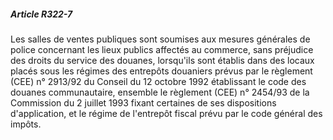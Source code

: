 ##### Article R322-7

Les salles de ventes publiques sont soumises aux mesures générales de police concernant les lieux publics affectés au commerce, sans préjudice des droits du service des douanes, lorsqu'ils sont établis dans des locaux placés sous les régimes des entrepôts douaniers prévus par le règlement (CEE) n° 2913/92 du Conseil du 12 octobre 1992 établissant le code des douanes communautaire, ensemble le règlement (CEE) n° 2454/93 de la Commission du 2 juillet 1993 fixant certaines de ses dispositions d'application, et le régime de l'entrepôt fiscal prévu par le code général des impôts.

